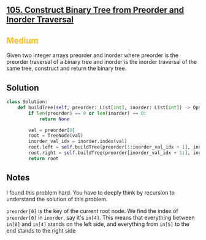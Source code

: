 ## [105. Construct Binary Tree from Preorder and Inorder Traversal](https://leetcode.com/problems/construct-binary-tree-from-preorder-and-inorder-traversal/)

<h2 style="color:#fac31d">Medium</h2>

Given two integer arrays preorder and inorder where preorder is the preorder traversal of a binary tree and inorder is the inorder traversal of the same tree, construct and return the binary tree.

## Solution
```python
class Solution:
    def buildTree(self, preorder: List[int], inorder: List[int]) -> Optional[TreeNode]:
        if len(preorder) == 0 or len(inorder) == 0:
            return None

        val = preorder[0]
        root = TreeNode(val)
        inorder_val_idx = inorder.index(val)
        root.left = self.buildTree(preorder[1:inorder_val_idx + 1], inorder[:inorder_val_idx + 1])
        root.right = self.buildTree(preorder[inorder_val_idx + 1:], inorder[inorder_val_idx + 1:])
        return root
```

## Notes
I found this problem hard. You have to deeply think by recursion to understand the solution of this problem.

`preorder[0]` is the key of the current root node. We find the index of `preorder[0]` in `inorder`, say it's `in[4]`.
This means that everything between `in[0]` and `in[4]` stands on the left side, and everything from `in[5]` to the end stands to the right side
